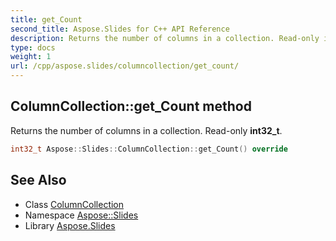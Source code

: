 ```yaml
---
title: get_Count
second_title: Aspose.Slides for C++ API Reference
description: Returns the number of columns in a collection. Read-only int32_t.
type: docs
weight: 1
url: /cpp/aspose.slides/columncollection/get_count/
---
```

## ColumnCollection::get_Count method


Returns the number of columns in a collection. Read-only **int32_t**.

```cpp
int32_t Aspose::Slides::ColumnCollection::get_Count() override
```

## See Also

* Class [ColumnCollection](../)
* Namespace [Aspose::Slides](../../)
* Library [Aspose.Slides](../../../)
